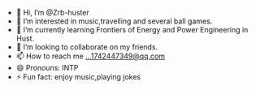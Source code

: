 - 👋 Hi, I’m @Zrb-huster
- 👀 I’m interested in music,travelling and several ball games.
- 🌱 I’m currently learning Frontiers of Energy and Power Engineering in Hust.
- 💞️ I’m looking to collaborate on my friends.
- 📫 How to reach me ...1742447349@qq.com
- 😄 Pronouns: INTP
- ⚡ Fun fact: enjoy music,playing jokes

<!---
Zrb-huster/Zrb-huster is a ✨ special ✨ repository because its `README.md` (this file) appears on your GitHub profile.
You can click the Preview link to take a look at your changes.
--->

